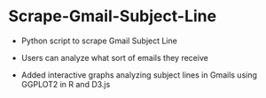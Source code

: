 # Scrape-Gmail-Subject-Line

- Python script to scrape Gmail Subject Line
- Users can analyze what sort of emails they receive


- Added interactive graphs analyzing subject lines in Gmails using  GGPLOT2 in R and D3.js

